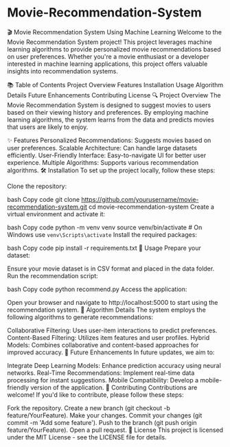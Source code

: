 # Movie-Recommendation-System

🎬 Movie Recommendation System Using Machine Learning
Welcome to the Movie Recommendation System project! This project leverages machine learning algorithms to provide personalized movie recommendations based on user preferences. Whether you're a movie enthusiast or a developer interested in machine learning applications, this project offers valuable insights into recommendation systems.

📚 Table of Contents
Project Overview
Features
Installation
Usage
Algorithm Details
Future Enhancements
Contributing
License
🔍 Project Overview
The Movie Recommendation System is designed to suggest movies to users based on their viewing history and preferences. By employing machine learning algorithms, the system learns from the data and predicts movies that users are likely to enjoy.

✨ Features
Personalized Recommendations: Suggests movies based on user preferences.
Scalable Architecture: Can handle large datasets efficiently.
User-Friendly Interface: Easy-to-navigate UI for better user experience.
Multiple Algorithms: Supports various recommendation algorithms.
🛠 Installation
To set up the project locally, follow these steps:

Clone the repository:

bash
Copy code
git clone https://github.com/yourusername/movie-recommendation-system.git
cd movie-recommendation-system
Create a virtual environment and activate it:

bash
Copy code
python -m venv venv
source venv/bin/activate  # On Windows use `venv\Scripts\activate`
Install the required packages:

bash
Copy code
pip install -r requirements.txt
🚀 Usage
Prepare your dataset:

Ensure your movie dataset is in CSV format and placed in the data folder.
Run the recommendation script:

bash
Copy code
python recommend.py
Access the application:

Open your browser and navigate to http://localhost:5000 to start using the recommendation system.
🧠 Algorithm Details
The system employs the following algorithms to generate recommendations:

Collaborative Filtering: Uses user-item interactions to predict preferences.
Content-Based Filtering: Utilizes item features and user profiles.
Hybrid Models: Combines collaborative and content-based approaches for improved accuracy.
🔮 Future Enhancements
In future updates, we aim to:

Integrate Deep Learning Models: Enhance prediction accuracy using neural networks.
Real-Time Recommendations: Implement real-time data processing for instant suggestions.
Mobile Compatibility: Develop a mobile-friendly version of the application.
🤝 Contributing
Contributions are welcome! If you'd like to contribute, please follow these steps:

Fork the repository.
Create a new branch (git checkout -b feature/YourFeature).
Make your changes.
Commit your changes (git commit -m 'Add some feature').
Push to the branch (git push origin feature/YourFeature).
Open a pull request.
📄 License
This project is licensed under the MIT License - see the LICENSE file for details.
